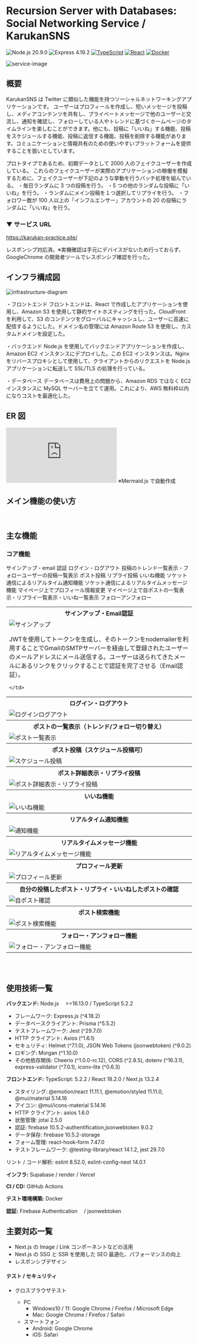 # Recursion Server with Databases: Social Networking Service / KarukanSNS

![Node.js 20.9.0](https://img.shields.io/badge/Node.js-20.9.0-brightgreen)
![Express 4.19.2](https://img.shields.io/badge/express-4.19.2-brightgreen)
[![TypeScript](https://img.shields.io/badge/TypeScript-v4.9.3-007ACC?logo=TypeScript&logoColor=007ACC)](https://www.typescriptlang.org/docs/handbook/release-notes/typescript-5-0.html)
[![React](https://img.shields.io/badge/React-v18.2.0-61DAFB?logo=React&logoColor=61DAFB)](https://react.dev/blog/2022/03/29/react-v18#whats-new-in-react-18)
[![Docker](https://img.shields.io/badge/Docker-gray?logo=Docker&logoColor=2496ED)](https://www.docker.com)

![service-image](https://github.com/Karukan0814/Recursion-SocialNetworkingService_front/blob/main/public/assets/appImg.png)

## 概要

KarukanSNS は Twitter に類似した機能を持つソーシャルネットワーキングアプリケーションです。
ユーザーはプロフィールを作成し、短いメッセージを投稿し、メディアコンテンツを共有し、プライベートメッセージで他のユーザーと交流し、通知を確認し、フォローしている人やトレンドに基づくホームページのタイムラインを楽しむことができます。他にも、投稿に「いいね」する機能、投稿をスケジュールする機能、投稿に返信する機能、投稿を削除する機能があります。コミュニケーションと情報共有のための使いやすいプラットフォームを提供することを狙いとしています。

プロトタイプであるため、初期データとして 2000 人のフェイクユーザーを作成している。
これらのフェイクユーザーが実際のアプリケーションの稼働を模擬するために、フェイクユーザーが下記のような挙動を行うバッチ処理を組んでいる。
・毎日ランダムに 3 つの投稿を行う。
・5 つの他のランダムな投稿に「いいね」を行う。
・ランダムにメイン投稿を１つ選択してリプライを行う。
・フォロワー数が 100 人以上の「インフルエンサー」アカウントの 20 の投稿にランダムに「いいね」を行う。

### ▼ サービス URL

https://karukan-practice.site/

レスポンシブ対応済。※実機確認は手元にデバイスがないため行っておらず、GoogleChrome の開発者ツールでレスポンシブ確認を行った。

## インフラ構成図

![infrastructure-diagram](https://github.com/Karukan0814/Recursion-SocialNetworkingService_front/blob/main/infrastructure.drawio.png)

・フロントエンド
フロントエンドは、React で作成したアプリケーションを使用し、Amazon S3 を使用して静的サイトホスティングを行った。CloudFront を利用して、S3 のコンテンツをグローバルにキャッシュし、ユーザーに高速に配信するようにした。ドメイン名の管理には Amazon Route 53 を使用し、カスタムドメインを設定した。

・バックエンド
Node.js を使用してバックエンドアプリケーションを作成し、Amazon EC2 インスタンスにデプロイした。この EC2 インスタンスは。Nginx をリバースプロキシとして使用して、クライアントからのリクエストを Node.js アプリケーションに転送して SSL/TLS の処理を行っている。

・データベース
データベースは費用上の問題から、Amazon RDS ではなく EC2 インスタンスに MySQL サーバーを立てて運用。これにより、AWS 無料枠以内になりコストを最適化した。

## ER 図

![er-diagram](https://github.com/Karukan0814/SocialNetworkingService_back/blob/main/prisma/ERD.md)
※Mermaid.js で自動作成

## メイン機能の使い方

<br>

## 主な機能

### コア機能

サインアップ・email 認証
ログイン・ログアウト
投稿のトレンド一覧表示・フォローユーザーの投稿一覧表示
ポスト投稿
リプライ投稿
いいね機能
ソケット通信によるリアルタイム通知機能
ソケット通信によるリアルタイムメッセージ機能
マイページ上でプロフィール情報変更
マイページ上で自ポストの一覧表示・リプライ一覧表示・いいね一覧表示
フォローアンフォロー

<table>
  <tr>
     <th style="text-align: center">サインアップ・Email認証</th>
  </tr>
  <tr>
    <td><img src="https://github.com/Karukan0814/Recursion-SocialNetworkingService_front/blob/main/public/assets/SignUp.gif" alt="サインアップ" />
    <p style="background-color: #ffff;">JWTを使用してトークンを生成し、そのトークンをnodemailerを利用することでGmailのSMTPサーバーを経由して登録されたユーザーのメールアドレスにメール送信する。ユーザーは送られてきたメールにあるリンクをクリックすることで認証を完了させる（Email認証）。</p>
  
    
    </td>

  </tr>
    <tr>
    <th style="text-align: center">ログイン・ログアウト</th>
  </tr>
  <tr>

  <td><img src="https://github.com/Karukan0814/Recursion-SocialNetworkingService_front/blob/main/public/assets/LoginLogout.gif" alt="ログインログアウト" /></td>
 
  </tr>
  <tr>
    <th style="text-align: center">ポストの一覧表示（トレンド/フォロー切り替え）</th>
  </tr>
  <tr>
      <td><img src="https://github.com/Karukan0814/Recursion-SocialNetworkingService_front/blob/main/public/assets/PostList.gif" alt="ポスト一覧表示" /></td>

  </tr>
    <tr>
     <th style="text-align: center">ポスト投稿（スケジュール投稿可）</th>
  </tr>
  <tr>
 
  <td><img src="https://github.com/Karukan0814/Recursion-SocialNetworkingService_front/blob/main/public/assets/postScheduled.gif" alt="スケジュール投稿" /></td>

  </tr>
  <tr>
    <th style="text-align: center">ポスト詳細表示・リプライ投稿</th>
  </tr>
  <tr>
      <td><img src="https://github.com/Karukan0814/Recursion-SocialNetworkingService_front/blob/main/public/assets/postDetailandReply.gif" alt="ポスト詳細表示・リプライ投稿" /></td>

  </tr>
    <tr>
     <th style="text-align: center">いいね機能</th>
  </tr>
  <tr>
    <td><img src="https://github.com/Karukan0814/Recursion-SocialNetworkingService_front/blob/main/public/assets/Like.gif" alt="いいね機能" /></td>

  </tr>

<tr>
    <th style="text-align: center">リアルタイム通知機能</th>
  </tr>
  <tr>
      <td><img src="https://github.com/Karukan0814/Recursion-SocialNetworkingService_front/blob/main/public/assets/Notification.gif" alt="通知機能" /></td>

  </tr>

<tr>
     <th style="text-align: center">リアルタイムメッセージ機能</th>
  </tr>
  <tr>
    
  <td><img src="https://github.com/Karukan0814/Recursion-SocialNetworkingService_front/blob/main/public/assets/Message.gif" alt="リアルタイムメッセージ機能" /></td>

  </tr>

<tr>
    <th style="text-align: center">プロフィール更新</th>
  </tr>
  <tr>
      <td><img src="https://github.com/Karukan0814/Recursion-SocialNetworkingService_front/blob/main/public/assets/UpdateProfile.gif" alt="プロフィール更新" /></td>

  </tr>
  
<tr>
     <th style="text-align: center">自分の投稿したポスト・リプライ・いいねしたポストの確認</th>
  </tr>
  <tr>
    <td><img src="https://github.com/Karukan0814/Recursion-SocialNetworkingService_front/blob/main/public/assets/MyPosts.gif" alt="自ポスト確認" /></td>

  </tr>
  <tr>
    <th style="text-align: center">ポスト検索機能</th>
  </tr>
  <tr>
      <td><img src="https://github.com/Karukan0814/Recursion-SocialNetworkingService_front/blob/main/public/assets/Search.gif" alt="ポスト検索機能" /></td>

  </tr>
    <tr>
    <th style="text-align: center">フォロー・アンフォロー機能</th>
  </tr>
  <tr>
      <td><img src="https://github.com/Karukan0814/Recursion-SocialNetworkingService_front/blob/main/public/assets/FollowUnfollow.gif" alt="フォロー・アンフォロー機能" /></td>

  </tr>
</table>

<br>

<br>

## 使用技術一覧

**バックエンド:** Node.js 　>=16.13.0 / TypeScript 5.2.2

- フレームワーク: Express.js (^4.18.2)
- データベースクライアント: Prisma (^5.5.2)
- テストフレームワーク: Jest (^29.7.0)
- HTTP クライアント: Axios (^1.6.1)
- セキュリティ: Helmet (^7.1.0), JSON Web Tokens (jsonwebtoken) (^9.0.2)
- ロギング: Morgan (^1.10.0)
- その他依存関係: Cheerio (^1.0.0-rc.12), CORS (^2.8.5), dotenv (^16.3.1), express-validator (^7.0.1), iconv-lite (^0.6.3)

**フロントエンド:** TypeScript: 5.2.2 / React 18.2.0 / Next.js 13.2.4

- スタイリング: @emotion/react 11.11.1, @emotion/styled 11.11.0, @mui/material 5.14.16
- アイコン: @mui/icons-material 5.14.16
- HTTP クライアント: axios 1.6.0
- 状態管理: jotai 2.5.0
- 認証: firebase 10.5.2-authentification,jsonwebtoken 9.0.2
- データ保存: firebase 10.5.2-storage
- フォーム管理: react-hook-form 7.47.0
- テストフレームワーク: @testing-library/react 14.1.2, jest 29.7.0

リント / コード解析: eslint 8.52.0, eslint-config-next 14.0.1

**インフラ:**
Supabase / render / Vercel

**CI / CD:** GitHub Actions

**テスト環境構築:** Docker

**認証:** Firebase Authentication 　/ jsonwebtoken

## 主要対応一覧

- Next.js の Image / Link コンポーネントなどの活用
- Next.js の SSG と SSR を使用した SEO 最適化、パフォーマンスの向上
- レスポンシブデザイン

#### テスト / セキュリティ

- クロスブラウザテスト

  - PC
    - Windows10 / 11: Google Chrome / Firefox / Microsoft Edge
    - Mac: Google Chrome / Firefox / Safari
  - スマートフォン
    - Android: Google Chrome
    - iOS: Safari
